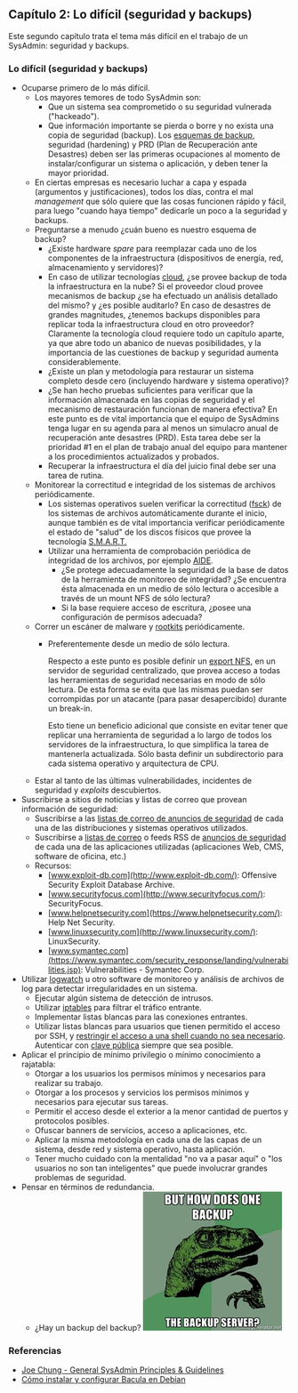 ## Capítulo 2: Lo difícil (seguridad y backups)

Este segundo capítulo trata el tema más difícil en el trabajo de un SysAdmin:
seguridad y backups.

### Lo difícil (seguridad y backups)

* Ocuparse primero de lo más difícil.
    * Los mayores temores de todo SysAdmin son:
        * Que un sistema sea comprometido o su seguridad vulnerada ("hackeado").
        * Que información importante se pierda o borre y no exista una copia de
          seguridad (backup).
    Los [esquemas de backup](https://www.linuxito.com/gnu-linux/nivel-alto/564-como-crear-un-esquema-de-backup-simple-para-tu-vps),
    seguridad (hardening) y PRD (Plan de Recuperación ante Desastres) deben ser
    las primeras ocupaciones al momento de instalar/configurar un sistema o
    aplicación, y deben tener la mayor prioridad.
    * En ciertas empresas es necesario luchar a capa y espada (argumentos y
      justificaciones), todos los días, contra el mal <i>management</i> que sólo
      quiere que las cosas funcionen rápido y fácil, para luego "cuando haya
      tiempo" dedicarle un poco a la seguridad y backups.
    * Preguntarse a menudo ¿cuán bueno es nuestro esquema de backup?
        * ¿Existe hardware *spare* para reemplazar cada uno de los componentes
          de la infraestructura (dispositivos de energía, red, almacenamiento y
          servidores)?
        * En caso de utilizar tecnologías [cloud](https://www.linuxito.com/15-miscelaneo/642-curso-de-cloud-computing-online-gratuito-y-acreditado),
          ¿se provee backup de toda la infraestructura en la nube? Si el
          proveedor cloud provee mecanismos de backup ¿se ha efectuado un
          análisis detallado del mismo? y ¿es posible auditarlo? En caso de
          desastres de grandes magnitudes, ¿tenemos backups disponibles para
          replicar toda la infraestructura cloud en otro proveedor? Claramente
          la tecnología cloud requiere todo un capítulo aparte, ya que abre todo
          un abanico de nuevas posibilidades, y la importancia de las cuestiones
          de backup y seguridad aumenta considerablemente.
        * ¿Existe un plan y metodología para restaurar un sistema completo desde
          cero (incluyendo hardware y sistema operativo)?
        * ¿Se han hecho pruebas suficientes para verificar que la información
          almacenada en las copias de seguridad y el mecanismo de restauración
          funcionan de manera efectiva? En este punto es de vital importancia
          que el equipo de SysAdmins tenga lugar en su agenda para al menos un
          simulacro anual de recuperación ante desastres (PRD). Esta tarea debe
          ser la prioridad #1 en el plan de trabajo anual del equipo para
          mantener a los procedimientos actualizados y probados.
        * Recuperar la infraestructura el día del juicio final debe ser una
          tarea de rutina.
    * Monitorear la correctitud e integridad de los sistemas de archivos
      periódicamente.
        * Los sistemas operativos suelen verificar la correctitud ([fsck](https://www.linuxito.com/gnu-linux/nivel-medio/671-como-obtener-y-modificar-el-intervalo-de-verificacion-de-discos))
          de los sistemas de archivos automáticamente durante el inicio, aunque
          también es de vital importancia verificar periódicamente el estado de
          "salud" de los discos físicos que provee la tecnología [S.M.A.R.T.](https://www.linuxito.com/gnu-linux/nivel-basico/369-como-verificar-errores-en-un-disco-rigido-en-gnu-linux)
        * Utilizar una herramienta de comprobación periódica de integridad de
          los archivos, por ejemplo [AIDE](https://www.linuxito.com/gnu-linux/nivel-alto/143-monitoreo-de-integridad-de-sistemas-de-archivos-utilizando-aide).
            * ¿Se protege adecuadamente la seguridad de la base de datos de la
              herramienta de monitoreo de integridad? ¿Se encuentra ésta
              almacenada en un medio de sólo lectura o accesible a través de un
              mount NFS de sólo lectura?
            * Si la base requiere acceso de escritura, ¿posee una configuración
              de permisos adecuada?
    * Correr un escáner de malware y [rootkits](https://www.linuxito.com/seguridad/129-como-detectar-rootkits-con-rootkit-hunter)
      periódicamente.
        * Preferentemente desde un medio de sólo lectura.

          Respecto a este punto es posible definir un [export NFS](https://www.linuxito.com/gnu-linux/nivel-alto/496-configuracion-de-nfs-en-freebsd),
          en un servidor de seguridad centralizado, que provea acceso a todas
          las herramientas de seguridad necesarias en modo de sólo lectura. De
          esta forma se evita que las mismas puedan ser corrompidas por un
          atacante (para pasar desapercibido) durante un break-in.

          Esto tiene un beneficio adicional que consiste en evitar tener que
          replicar una herramienta de seguridad a lo largo de todos los
          servidores de la infraestructura, lo que simplifica la tarea de
          mantenerla actualizada. Sólo basta definir un subdirectorio para cada
          sistema operativo y arquitectura de CPU.
    * Estar al tanto de las últimas vulnerabilidades, incidentes de seguridad y
      *exploits* descubiertos.
* Suscribirse a sitios de noticias y listas de correo que provean información de
  seguridad:
    * Suscribirse a las [listas de correo de anuncios de seguridad](https://www.linuxito.com/gnu-linux/nivel-basico/417-anuncios-de-seguridad-de-centos)
      de cada una de las distribuciones y sistemas operativos utilizados.
    * Suscribirse a [listas de correo](https://www.linuxito.com/seguridad/373-lista-de-extensiones-vulnerables-de-joomla)
      o feeds RSS de [anuncios de seguridad](https://www.linuxito.com/seguridad/377-anuncios-de-seguridad-de-moodle)
      de cada una de las aplicaciones utilizadas (aplicaciones Web, CMS,
      software de oficina, etc.)
    * Recursos:
        * [www.exploit-db.com](http://www.exploit-db.com/): Offensive Security
          Exploit Database Archive.
        * [www.securityfocus.com](http://www.securityfocus.com/): SecurityFocus.
        * [www.helpnetsecurity.com](https://www.helpnetsecurity.com/): Help Net
          Security.
        * [www.linuxsecurity.com](http://www.linuxsecurity.com/): LinuxSecurity.
        * [www.symantec.com](https://www.symantec.com/security_response/landing/vulnerabilities.jsp):
          Vulnerabilities - Symantec Corp.
* Utilizar [logwatch](https://www.linuxito.com/gnu-linux/nivel-alto/70-instalacion-de-logwatch-en-debian)
  u otro software de monitoreo y análisis de archivos de log para detectar
  irregularidades en un sistema.
    * Ejecutar algún sistema de detección de intrusos.
    * Utilizar [iptables](https://www.linuxito.com/seguridad/411-como-configurar-el-cortafuegos-en-debian)
      para filtrar el tráfico entrante.
    * Implementar listas blancas para las conexiones entrantes.
    * Utilizar listas blancas para usuarios que tienen permitido el acceso por
      SSH, y [restringir el acceso a una shell cuando no sea necesario](https://www.linuxito.com/gnu-linux/nivel-medio/661-como-configurar-un-acceso-restringido-chroot-para-un-usuario-sftp).
      Autenticar con [clave pública](https://www.linuxito.com/gnu-linux/nivel-alto/459-como-autenticar-con-clave-publica-en-ssh)
      siempre que sea posible.
* Aplicar el principio de mínimo privilegio o mínimo conocimiento a rajatabla:
    * Otorgar a los usuarios los permisos mínimos y necesarios para realizar su
      trabajo.
    * Otorgar a los procesos y servicios los permisos mínimos y necesarios para
      ejecutar sus tareas.
    * Permitir el acceso desde el exterior a la menor cantidad de puertos y
      protocolos posibles.
    * Ofuscar banners de servicios, acceso a aplicaciones, etc.
    * Aplicar la misma metodología en cada una de las capas de un sistema, desde
      red y sistema operativo, hasta aplicación.
    * Tener mucho cuidado con la mentalidad "no va a pasar aquí" o "los usuarios
      no son tan inteligentes" que puede involucrar grandes problemas de
      seguridad.
* Pensar en términos de redundancia.
    * ¿Hay un backup del backup?
        ![Backup](images/backup.jpg)

### Referencias

* [Joe Chung - General SysAdmin Principles &amp; Guidelines](http://rockhopper.monmouth.edu/cs/jchung/cs471/cs_471_-_general_sysadmin_principles)
* [Cómo instalar y configurar Bacula en Debian](https://www.linuxito.com/gnu-linux/nivel-alto/770-como-instalar-y-configurar-bacula-en-debian)
